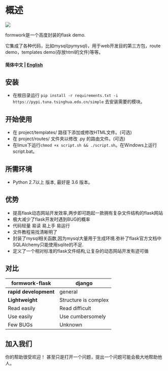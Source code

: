 # 概述

[![](https://img.shields.io/badge/github-issues-%2365A30D?style=flat-square&logo=github)](https://github.com/Oumae-Kumiko/time-zone-date/issues)

formwork是一个高度封装的flask demo.

它集成了各种代码，比如mysql(pymysql)，用于web开发目的第三方包，route demo，templates demo(存放html的文件)等等。

#### 简体中文 | [English](/README.md)

## 安装
- 在根目录运行 ```pip install -r requirements.txt -i https://pypi.tuna.tsinghua.edu.cn/simple``` 去安装需要的模块。

## 开始使用
- 在 project/templates/ 路径下添加或修改HTML文件。(可选)
- 在 project/routes/ 文件夹以修改 .py 的路由文件。(可选)
- 在linux下运行```chmod +x script.sh && ./script.sh```。在Windows上运行script.bat。

## 所需环境 

- Python 2.7以上 版本, 最好是 3.6 版本。

## 优势
- 提高flask动态网站开发效率,两步即可跑起一款拥有复杂文件结构的flask网站
- 极大减少了flask开发时遇到BUG的概率
- 代码轻量 易读 易上手 易运行
- 文件教程易找清晰明了
- 封装了mysql相关函数,因为mysql大量用于生成环境.弥补了flask官方文档中SQLAlchemy只能使用sqlite的不足.
- 定义了一个相对标准的flask文件结构,让复杂的动态网站开发有迹可循

## 对比
|formwork-flask|django|
|---|---|
|**rapid development**|general|
|**Lightweight**|Structure is complex|
|Read easily|Read difficult|
|Use easily|Use cumbersomely|
|Few BUGs|Unknown|

## 加入我们
你的帮助很受欢迎！ 甚至只是打开一个问题，提出一个问题可能会极大地帮助他人。
